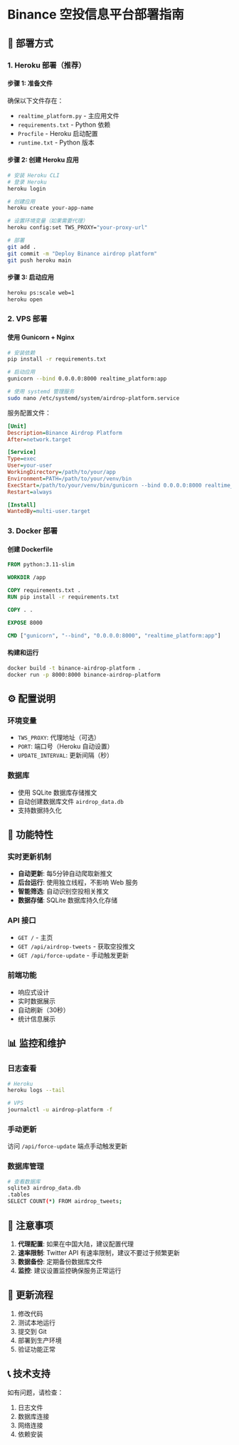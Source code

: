 # Binance 空投信息平台部署指南

## 🚀 部署方式

### 1. Heroku 部署（推荐）

#### 步骤 1: 准备文件
确保以下文件存在：
- `realtime_platform.py` - 主应用文件
- `requirements.txt` - Python 依赖
- `Procfile` - Heroku 启动配置
- `runtime.txt` - Python 版本

#### 步骤 2: 创建 Heroku 应用
```bash
# 安装 Heroku CLI
# 登录 Heroku
heroku login

# 创建应用
heroku create your-app-name

# 设置环境变量（如果需要代理）
heroku config:set TWS_PROXY="your-proxy-url"

# 部署
git add .
git commit -m "Deploy Binance airdrop platform"
git push heroku main
```

#### 步骤 3: 启动应用
```bash
heroku ps:scale web=1
heroku open
```

### 2. VPS 部署

#### 使用 Gunicorn + Nginx

```bash
# 安装依赖
pip install -r requirements.txt

# 启动应用
gunicorn --bind 0.0.0.0:8000 realtime_platform:app

# 使用 systemd 管理服务
sudo nano /etc/systemd/system/airdrop-platform.service
```

服务配置文件：
```ini
[Unit]
Description=Binance Airdrop Platform
After=network.target

[Service]
Type=exec
User=your-user
WorkingDirectory=/path/to/your/app
Environment=PATH=/path/to/your/venv/bin
ExecStart=/path/to/your/venv/bin/gunicorn --bind 0.0.0.0:8000 realtime_platform:app
Restart=always

[Install]
WantedBy=multi-user.target
```

### 3. Docker 部署

#### 创建 Dockerfile
```dockerfile
FROM python:3.11-slim

WORKDIR /app

COPY requirements.txt .
RUN pip install -r requirements.txt

COPY . .

EXPOSE 8000

CMD ["gunicorn", "--bind", "0.0.0.0:8000", "realtime_platform:app"]
```

#### 构建和运行
```bash
docker build -t binance-airdrop-platform .
docker run -p 8000:8000 binance-airdrop-platform
```

## ⚙️ 配置说明

### 环境变量
- `TWS_PROXY`: 代理地址（可选）
- `PORT`: 端口号（Heroku 自动设置）
- `UPDATE_INTERVAL`: 更新间隔（秒）

### 数据库
- 使用 SQLite 数据库存储推文
- 自动创建数据库文件 `airdrop_data.db`
- 支持数据持久化

## 🔧 功能特性

### 实时更新机制
- **自动更新**: 每5分钟自动爬取新推文
- **后台运行**: 使用独立线程，不影响 Web 服务
- **智能筛选**: 自动识别空投相关推文
- **数据存储**: SQLite 数据库持久化存储

### API 接口
- `GET /` - 主页
- `GET /api/airdrop-tweets` - 获取空投推文
- `GET /api/force-update` - 手动触发更新

### 前端功能
- 响应式设计
- 实时数据展示
- 自动刷新（30秒）
- 统计信息展示

## 📊 监控和维护

### 日志查看
```bash
# Heroku
heroku logs --tail

# VPS
journalctl -u airdrop-platform -f
```

### 手动更新
访问 `/api/force-update` 端点手动触发更新

### 数据库管理
```bash
# 查看数据库
sqlite3 airdrop_data.db
.tables
SELECT COUNT(*) FROM airdrop_tweets;
```

## 🚨 注意事项

1. **代理配置**: 如果在中国大陆，建议配置代理
2. **速率限制**: Twitter API 有速率限制，建议不要过于频繁更新
3. **数据备份**: 定期备份数据库文件
4. **监控**: 建议设置监控确保服务正常运行

## 🔄 更新流程

1. 修改代码
2. 测试本地运行
3. 提交到 Git
4. 部署到生产环境
5. 验证功能正常

## 📞 技术支持

如有问题，请检查：
1. 日志文件
2. 数据库连接
3. 网络连接
4. 依赖安装
